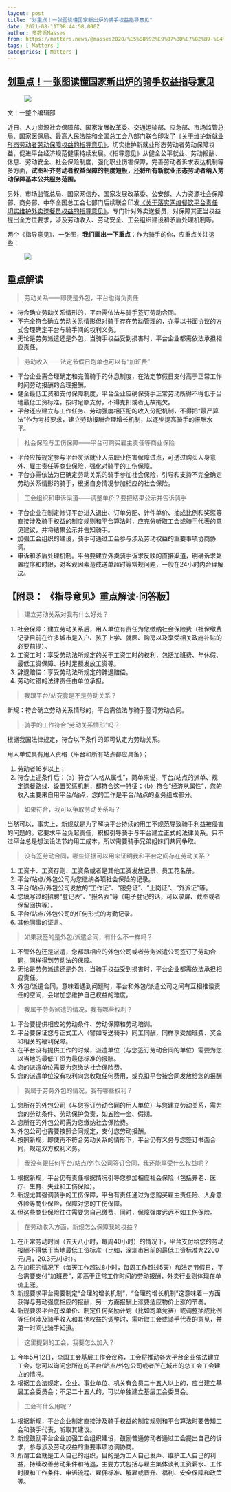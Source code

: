 ```yaml
---
layout: post
title: "划重点！一张图读懂国家新出炉的骑手权益指导意见"
date: 2021-08-11T08:44:58.000Z
author: 多数派Masses
from: https://matters.news/@masses2020/%E5%88%92%E9%87%8D%E7%82%B9-%E4%B8%80%E5%BC%A0%E5%9B%BE%E8%AF%BB%E6%87%82%E5%9B%BD%E5%AE%B6%E6%96%B0%E5%87%BA%E7%82%89%E7%9A%84%E9%AA%91%E6%89%8B%E6%9D%83%E7%9B%8A%E6%8C%87%E5%AF%BC%E6%84%8F%E8%A7%81-bafyreiezxyxmmigk43i3bttru56svfhqm6rvhgkq63xr4w4ffh3e6ueida
tags: [ Matters ]
categories: [ Matters ]
---
```

<!--1628671498000-->
[划重点！一张图读懂国家新出炉的骑手权益指导意见](https://matters.news/@masses2020/%E5%88%92%E9%87%8D%E7%82%B9-%E4%B8%80%E5%BC%A0%E5%9B%BE%E8%AF%BB%E6%87%82%E5%9B%BD%E5%AE%B6%E6%96%B0%E5%87%BA%E7%82%89%E7%9A%84%E9%AA%91%E6%89%8B%E6%9D%83%E7%9B%8A%E6%8C%87%E5%AF%BC%E6%84%8F%E8%A7%81-bafyreiezxyxmmigk43i3bttru56svfhqm6rvhgkq63xr4w4ffh3e6ueida)
------

<div>
<figure class="image"><img src="https://assets.matters.news/embed/00f9b943-d812-4e2d-b4be-44b34aa45c26.jpeg" data-asset-id="00f9b943-d812-4e2d-b4be-44b34aa45c26" referrerpolicy="no-referrer"><figcaption><span></span></figcaption></figure><p>文｜一整个编辑部</p><p>近日，人力资源社会保障部、国家发展改革委、交通运输部、应急部、市场监管总局、国家医保局、最高人民法院和全国总工会八部门联合印发了《<a href="http://www.gov.cn/xinwen/2021-07/23/content_5626787.htm" target="_blank">关于维护新就业形态劳动者劳动保障权益的指导意见》</a>，切实维护新就业形态劳动者劳动保障权益，促进平台经济规范健康持续发展。《指导意见》从健全公平就业、劳动报酬、休息、劳动安全、社会保险制度，强化职业伤害保障，完善劳动者诉求表达机制等多方面，<strong>试图补齐劳动者权益保障的制度短板，还将所有新就业形态劳动者纳入劳动保障基本公共服务范围。</strong></p><p>另外，市场监管总局、国家网信办、国家发展改革委、公安部、人力资源社会保障部、商务部、中华全国总工会七部门后续联合印发<a href="http://www.samr.gov.cn/xw/zj/202107/t20210726_333061.html" target="_blank">《关于落实网络餐饮平台责任 切实维护外卖送餐员权益的指导意见》</a>，专门针对外卖送餐员，对保障其正当权益提出全方位要求，涉及劳动收入、劳动安全、工会组织建设和矛盾处理机制等。</p><p>两个《指导意见》、一张图，<strong>我们画出一下重点</strong>：作为骑手的你，应重点关注这些：</p><figure class="image"><img src="https://assets.matters.news/embed/5cd938de-48b4-431b-9a0e-94393d26904f.jpeg" data-asset-id="5cd938de-48b4-431b-9a0e-94393d26904f" referrerpolicy="no-referrer"><figcaption><span></span></figcaption></figure><h2>重点解读</h2><blockquote>劳动关系——即使是外包，平台也得负责任</blockquote><ul><li>符合确立劳动关系情形的，平台需依法与骑手签订劳动合同。</li><li>不完全符合确立劳动关系情形但对骑手存在劳动管理的，亦需以书面协议的方式合理确定平台与骑手间的权利义务。</li><li>无论是劳务派遣还是外包，当骑手权益受到损害时，平台企业都需依法承担相应责任。</li></ul><blockquote>劳动收入——法定节假日跑单也可以有“加班费”</blockquote><ul><li>平台企业需合理确定和完善骑手的休息制度，在法定节假日支付高于正常工作时间劳动报酬的合理报酬。</li><li>健全最低工资和支付保障制度，平台企业应确保骑手正常劳动所得不得低于当地最低工资标准，按时足额支付，不得克扣或者无故拖欠。</li><li>平台还应建立与工作任务、劳动强度相匹配的收入分配机制，不得把“最严算法”作为考核要求，建立劳动报酬合理增长机制，以逐步提高骑手的报酬水平。</li></ul><blockquote>社会保险与工伤保障——平台可购买雇主责任等商业保险</blockquote><ul><li>平台应按规定参与平台灵活就业人员职业伤害保障试点，可透过购买人身意外、雇主责任等商业保险，强化对骑手的工伤保障。</li><li>平台亦需依法为已确定劳动关系的骑手参加社会保险，引导和支持不完全确定劳动关系情形的骑手，根据自身情况参加相应的社会保险。</li></ul><blockquote>工会组织和申诉渠道——调整单价？要把结果公示并告诉骑手</blockquote><ul><li>平台企业在制定修订平台进入退出、订单分配、计件单价、抽成比例和奖惩等直接涉及骑手权益的制度规则和平台算法时，应充分听取工会或骑手代表的意见建议，并将结果公示并告知骑手。</li><li>加强工会组织的建设，骑手可通过工会参与涉及劳动权益的重要事项协商协调。</li><li>申诉和矛盾处理机制。平台要建立外卖骑手诉求反映的直接渠道，明确诉求处置程序和时限，对客观因素造成送单超时等常规问题，一般在24小时内合理解决。</li></ul><h2>【附录： 《指导意见》重点解读·问答版】</h2><blockquote>建立劳动关系对我有什么好处？</blockquote><ol><li>社会保障：建立劳动关系后，用人单位有责任为您缴纳社会保险费（社保缴费记录目前在许多城市是入户、孩子上学、就医、购房以及享受相关政府补贴的必要前提）。</li><li>工资工时：享受劳动法所规定的关于工资工时的权利，包括加班费、年休假、最低工资保障、按时足额发放工资等。</li><li>辞退赔偿：享受劳动法所规定的辞退赔偿。</li><li>劳动过错的法律责任由单位承担。</li></ol><blockquote>我跟平台/站究竟是不是劳动关系？</blockquote><p>新规：符合确立劳动关系情形的，平台需依法与骑手签订劳动合同。</p><blockquote>骑手的工作符合“劳动关系情形“吗？</blockquote><p>根据我国法律规定，符合以下条件的即可认定为劳动关系。</p><p>用人单位具有用人资格（平台和所有站点都应具备）；</p><ol><li>劳动者16岁以上；</li><li>符合上述条件后：（a）符合“人格从属性”，简单来说，平台/站点的派单、规定送餐路线、设置奖惩机制，都符合这一特征；（b）符合“经济从属性”，您的收入主要来自用平台/站点，您的工作是平台/站点的业务组成部分。</li></ol><blockquote>如果符合，我可以争取劳动关系吗？</blockquote><p>当然可以，事实上，新规就是为了解决平台持续的用工不规范导致骑手利益被侵害的问题的。它要求平台负起责任，积极引导骑手与平台建立正式的法律关系。只不过平台总是想法设法节约用工成本，所以需要骑手兄弟姐妹们共同争取。</p><blockquote>没有签劳动合同，哪些证据可以用来证明我和平台之间存在劳动关系？</blockquote><ol><li>工资卡、工资存则、工资条或者是其他工资发放记录、员工花名册。</li><li>平台/站点/外包公司为您缴纳各项社会保险的记录。</li><li>平台/站点/外包公司发放的“工作证”、“服务证”、“上岗证”、“外派证”等。</li><li>您填写过的招聘“登记表”、“报名表”等（电子登记的话，可以录屏、截图或者保留回执等）。</li><li>平台/站点/外包公司的任何形式的考勤记录。</li><li>其他同事的证言。</li></ol><blockquote>如果我签的是外包/派遣合同，有什么不一样吗？</blockquote><ol><li>不管外包还是派遣，您都跟相应的外包公司或者劳务派遣公司签订了劳动合同，同样得到劳动法的保障。</li><li>无论是劳务派遣还是外包，当骑手权益受到损害时，平台企业都需依法承担相应责任。</li><li>外包/派遣合同，意味着遇到问题时，平台和外包/派遣公司之间有互相推诿责任的空间，会增加您维护自己权益的难度。</li></ol><blockquote>我属于劳务派遣的情况，我有哪些权利？</blockquote><ol><li>平台要提供相应的劳动条件、劳动保障和劳动培训。</li><li>平台要保证您与正式工人（譬如专送骑手）同工同酬，同样享受加班费、奖金和相关的福利保障。</li><li>在平台没有提供工作的时候，派遣单位（与您签订劳动合同的单位）需要为您以当地的最低工资为最低标准的报酬。</li><li>您的派遣单位需要为您缴纳社会保险费。</li><li>您的派遣单位没有权利向您收取任何费用，或克扣平台按合同发放给您的报酬</li></ol><blockquote>我属于劳务外包的情况，我有哪些权利？</blockquote><ol><li>您所在的外包公司（与您签订劳动合同的用人单位）与您建立劳动关系，需为您的劳动条件、劳动保护负责，如五险一金、假期。</li><li>您所在的外包公司需为您缴纳社会保险费。</li><li>外包公司也需要按照合同规定，支付您劳动报酬。</li><li>按照新规，即使再不符合劳动关系的情形下，平台仍有义务与您签订书面合同，规定双方权利义务。</li></ol><blockquote>我没有跟任何平台/站点/外包公司签订合同，我还能享受什么权益呢？</blockquote><ol><li>根据新规，平台仍有责任根据情况引导您参加相应社会保险（包括养老、医疗、生育、失业和工伤保险）。</li><li>新规尤其强调骑手的工伤保障，平台有责任通过为您购买雇主责任险、人身意外险等商业保险，保障对您的工伤保障。</li><li>但这些商业保险往往需要您自己缴费，同时，保障强度远远不如工伤保险。</li></ol><blockquote>在劳动收入方面，新规怎么保障我的权益？</blockquote><ol><li>在正常劳动时间（五天八小时，每周40小时）的情况下，平台支付给您的劳动报酬不得低于当地最低工资标准（比如，深圳市目前的最低工资标准为2200元/月，20.3元/小时）。</li><li>在加班的情况下（每天工作超过8小时，每周工作超过5天）和法定节假日，平台需要支付“加班费”，即高于正常工作时间的劳动报酬，外卖行业则体现在单价上涨。</li><li>新规要求平台需要制定“合理的增长机制”，“合理的增长机制”这意味着一方面获得与劳动强度相应的报酬，另一方面报酬上涨要适应物价上涨的节奏。</li><li>新规要求平台在改单价、制定任何奖励计划（比如跑单竞赛）或调整抽成比例等任何涉及骑手收入和其他权益的调整时，需听取工会或骑手代表的意见，并第一时间让骑手知道。</li></ol><blockquote>这里提到的工会，我要怎么加入？</blockquote><ol><li>今年5月12日，全国工会基层工作会议称，工会将推动各大平台企业依法建立工会，您可以询问您所在的平台/站点/外包公司或者所在城市的总工会工会建立的情况。</li><li>根据工会法规定，企业、事业单位、机关有会员二十五人以上的，应当建立基层工会委员会；不足二十五人的，可以单独建立基层工会委员会。</li></ol><blockquote>工会有什么用呢？</blockquote><ol><li>根据新规，平台企业制定直接涉及骑手权益的制度规则和平台算法时要告知工会和骑手代表，听取其建议。</li><li>新规鼓励平台企业加强工会组织建设，鼓励普通劳动者通过工会提出自己的诉求，参与涉及劳动权益的重要事项协调协商。</li><li>所谓工会就是工人自己的组织，目的是为工人自己发声、维护工人自己的利益，持续改善劳动条件和待遇，主要方式包括与雇主集体谈判工资薪水、工作时限和工作条件、申诉流程、雇佣标准、解雇或晋升、福利、安全保障和政策等。</li></ol>
</div>
